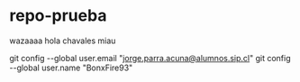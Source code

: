 # repo-prueba

wazaaaa
hola chavales
miau

git config --global user.email "jorge.parra.acuna@alumnos.sip.cl"
git config --global user.name "BonxFire93"